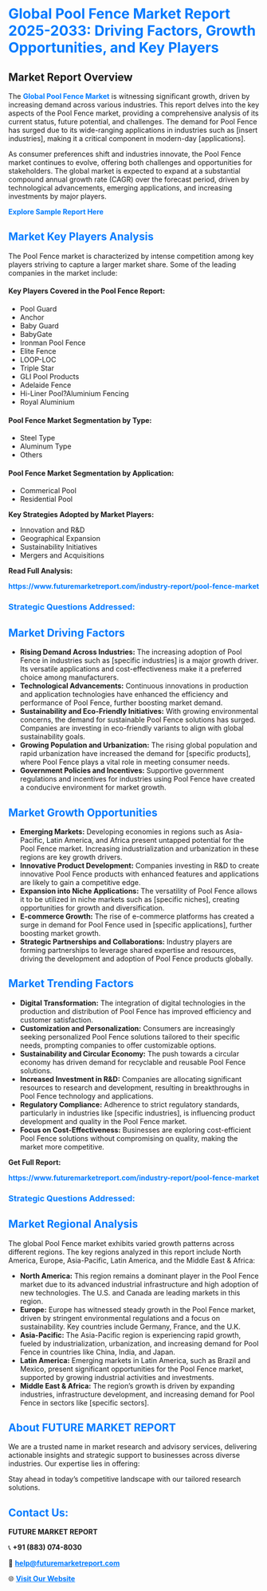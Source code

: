<h1 style="color: #007BFF;">Global Pool Fence Market Report 2025-2033: Driving Factors, Growth Opportunities, and Key Players</h1>

<section id="overview">
<h2>Market Report Overview</h2>
<p>The <a href="https://www.futuremarketreport.com/industry-report/pool-fence-market" style="color: #007BFF; text-decoration: none;"><strong>Global Pool Fence Market</strong></a> is witnessing significant growth, driven by increasing demand across various industries. This report delves into the key aspects of the Pool Fence market, providing a comprehensive analysis of its current status, future potential, and challenges. The demand for Pool Fence has surged due to its wide-ranging applications in industries such as [insert industries], making it a critical component in modern-day [applications].</p>
<p>As consumer preferences shift and industries innovate, the Pool Fence market continues to evolve, offering both challenges and opportunities for stakeholders. The global market is expected to expand at a substantial compound annual growth rate (CAGR) over the forecast period, driven by technological advancements, emerging applications, and increasing investments by major players.</p>
</section>

<section id="overview">
<p><a href="https://www.futuremarketreport.com/request-sample/reportId=42679" style="color: #007BFF; text-decoration: none;"><strong>Explore Sample Report Here</strong></a></p>
</section>

<section id="key-players">
<h2 style="color: #007BFF;">Market Key Players Analysis</h2>
<p>The Pool Fence market is characterized by intense competition among key players striving to capture a larger market share. Some of the leading companies in the market include:</p>
<h4>Key Players Covered in the Pool Fence Report:</h4>
<ul><li>Pool Guard</li><li>Anchor</li><li>Baby Guard</li><li>BabyGate</li><li>Ironman Pool Fence</li><li>Elite Fence</li><li>LOOP-LOC</li><li>Triple Star</li><li>GLI Pool Products</li><li>Adelaide Fence</li><li>Hi-Liner Pool?Aluminium Fencing</li><li>Royal Aluminium</li></ul>
<h4>Pool Fence Market Segmentation by Type:</h4>
<ul><li>Steel Type</li><li>Aluminum Type</li><li>Others</li></ul>

<h4>Pool Fence Market Segmentation by Application:</h4>
<ul><li>Commerical Pool</li><li>Residential Pool</li></ul>
<p><strong>Key Strategies Adopted by Market Players:</strong></p>
<ul>
<li>Innovation and R&D</li>
<li>Geographical Expansion</li>
<li>Sustainability Initiatives</li>
<li>Mergers and Acquisitions</li>
</ul>
</section>

<section>
<p><strong>Read Full Analysis: </strong></p><a href="https://www.futuremarketreport.com/industry-report/pool-fence-market" style="color: #007BFF; text-decoration: none;"><strong>https://www.futuremarketreport.com/industry-report/pool-fence-market</strong></a>
<h3 style="color: #007BFF;">Strategic Questions Addressed:</h3>
</section>

<section id="driving-factors">
<h2 style="color: #007BFF;">Market Driving Factors</h2>
<ul>
<li><strong>Rising Demand Across Industries:</strong> The increasing adoption of Pool Fence in industries such as [specific industries] is a major growth driver. Its versatile applications and cost-effectiveness make it a preferred choice among manufacturers.</li>
<li><strong>Technological Advancements:</strong> Continuous innovations in production and application technologies have enhanced the efficiency and performance of Pool Fence, further boosting market demand.</li>
<li><strong>Sustainability and Eco-Friendly Initiatives:</strong> With growing environmental concerns, the demand for sustainable Pool Fence solutions has surged. Companies are investing in eco-friendly variants to align with global sustainability goals.</li>
<li><strong>Growing Population and Urbanization:</strong> The rising global population and rapid urbanization have increased the demand for [specific products], where Pool Fence plays a vital role in meeting consumer needs.</li>
<li><strong>Government Policies and Incentives:</strong> Supportive government regulations and incentives for industries using Pool Fence have created a conducive environment for market growth.</li>
</ul>
</section>

<section id="growth-opportunities">
<h2 style="color: #007BFF;">Market Growth Opportunities</h2>
<ul>
<li><strong>Emerging Markets:</strong> Developing economies in regions such as Asia-Pacific, Latin America, and Africa present untapped potential for the Pool Fence market. Increasing industrialization and urbanization in these regions are key growth drivers.</li>
<li><strong>Innovative Product Development:</strong> Companies investing in R&D to create innovative Pool Fence products with enhanced features and applications are likely to gain a competitive edge.</li>
<li><strong>Expansion into Niche Applications:</strong> The versatility of Pool Fence allows it to be utilized in niche markets such as [specific niches], creating opportunities for growth and diversification.</li>
<li><strong>E-commerce Growth:</strong> The rise of e-commerce platforms has created a surge in demand for Pool Fence used in [specific applications], further boosting market growth.</li>
<li><strong>Strategic Partnerships and Collaborations:</strong> Industry players are forming partnerships to leverage shared expertise and resources, driving the development and adoption of Pool Fence products globally.</li>
</ul>
</section>

<section id="trending-factors">
<h2 style="color: #007BFF;">Market Trending Factors</h2>
<ul>
<li><strong>Digital Transformation:</strong> The integration of digital technologies in the production and distribution of Pool Fence has improved efficiency and customer satisfaction.</li>
<li><strong>Customization and Personalization:</strong> Consumers are increasingly seeking personalized Pool Fence solutions tailored to their specific needs, prompting companies to offer customizable options.</li>
<li><strong>Sustainability and Circular Economy:</strong> The push towards a circular economy has driven demand for recyclable and reusable Pool Fence solutions.</li>
<li><strong>Increased Investment in R&D:</strong> Companies are allocating significant resources to research and development, resulting in breakthroughs in Pool Fence technology and applications.</li>
<li><strong>Regulatory Compliance:</strong> Adherence to strict regulatory standards, particularly in industries like [specific industries], is influencing product development and quality in the Pool Fence market.</li>
<li><strong>Focus on Cost-Effectiveness:</strong> Businesses are exploring cost-efficient Pool Fence solutions without compromising on quality, making the market more competitive.</li>
</ul>
</section>

<section>
<p><strong>Get Full Report: </strong></p><a href="https://www.futuremarketreport.com/industry-report/pool-fence-market" style="color: #007BFF; text-decoration: none;"><strong>https://www.futuremarketreport.com/industry-report/pool-fence-market</strong></a>
<h3 style="color: #007BFF;">Strategic Questions Addressed:</h3>
</section>


<section id="regional-analysis">
<h2 style="color: #007BFF;">Market Regional Analysis</h2>
<p>The global Pool Fence market exhibits varied growth patterns across different regions. The key regions analyzed in this report include North America, Europe, Asia-Pacific, Latin America, and the Middle East & Africa:</p>
<ul>
<li><strong>North America:</strong> This region remains a dominant player in the Pool Fence market due to its advanced industrial infrastructure and high adoption of new technologies. The U.S. and Canada are leading markets in this region.</li>
<li><strong>Europe:</strong> Europe has witnessed steady growth in the Pool Fence market, driven by stringent environmental regulations and a focus on sustainability. Key countries include Germany, France, and the U.K.</li>
<li><strong>Asia-Pacific:</strong> The Asia-Pacific region is experiencing rapid growth, fueled by industrialization, urbanization, and increasing demand for Pool Fence in countries like China, India, and Japan.</li>
<li><strong>Latin America:</strong> Emerging markets in Latin America, such as Brazil and Mexico, present significant opportunities for the Pool Fence market, supported by growing industrial activities and investments.</li>
<li><strong>Middle East & Africa:</strong> The region’s growth is driven by expanding industries, infrastructure development, and increasing demand for Pool Fence in sectors like [specific sectors].</li>
</ul>
</section>

<footer>
<h2 style="color: #007BFF;">About FUTURE MARKET REPORT</h2>
<p>We are a trusted name in market research and advisory services, delivering actionable insights and strategic support to businesses across diverse industries. Our expertise lies in offering:</p>

<p>Stay ahead in today’s competitive landscape with our tailored research solutions.</p>

<h2 style="color: #007BFF;">Contact Us:</h2>
<p><strong>FUTURE MARKET REPORT</strong></p>
<p>📞 <strong>+91 (883) 074-8030</strong></p>
<p>📧 <strong><a href="mailto:help@futuremarketreport.com" style="color: #007BFF;">help@futuremarketreport.com</a></strong></p>
<p>🌐 <strong><a href="https://www.futuremarketreport.com/" style="color: #007BFF;">Visit Our Website</a></strong></p>
</footer>